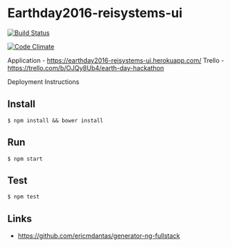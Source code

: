# Earthday2016-reisystems-ui
[![Build Status](https://secure.travis-ci.org/REI-Systems/earthday2016-reisystems-ui.png?branch=develop)](https://travis-ci.org/REI-Systems/earthday2016-reisystems-ui)

[![Code Climate](https://codeclimate.com/github/REI-Systems/earthday2016-reisystems-ui/badges/gpa.svg)](https://codeclimate.com/github/REI-Systems/earthday2016-reisystems-ui)

Application - https://earthday2016-reisystems-ui.herokuapp.com/
Trello - https://trello.com/b/OJQy8Ub4/earth-day-hackathon

Deployment Instructions 
## Install
    $ npm install && bower install
## Run
    $ npm start
## Test
    $ npm test
## Links
* https://github.com/ericmdantas/generator-ng-fullstack

